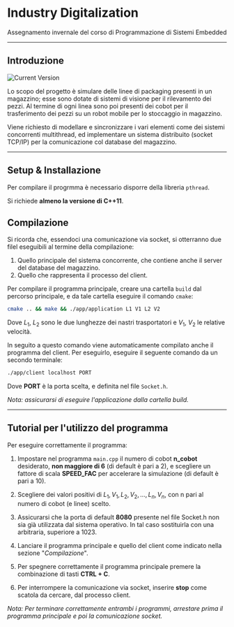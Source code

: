 
Industry Digitalization
============
Assegnamento invernale del corso di Programmazione di Sistemi Embedded


---
## Introduzione

![Current Version](https://img.shields.io/badge/version-1.0.0-green.svg)

Lo scopo del progetto è simulare delle linee di packaging presenti in un magazzino; esse sono dotate di sistemi di visione per il rilevamento dei pezzi. Al termine di ogni linea sono poi presenti dei cobot per il trasferimento dei pezzi su un robot mobile per lo stoccaggio in magazzino. 

Viene richiesto di modellare e sincronizzare i vari elementi come dei sistemi concorrenti multithread, ed
implementare un sistema distribuito (socket TCP/IP) per la comunicazione col database del magazzino.

---
## Setup & Installazione

Per compilare il progrmma è necessario disporre della libreria `pthread`.

Si richiede **almeno la versione di C++11**.

## Compilazione

Si ricorda che, essendoci una comunicazione via socket, si otterranno due filel eseguibili al termine della compilazione:

1) Quello principale del sistema concorrente, che contiene anche il server del database del magazzino.
2) Quello che rappresenta il processo del client.

Per compilare il programma principale, creare una cartella `build` dal percorso principale, e da tale cartella eseguire il comando `cmake`:

```bash
cmake .. && make && ./app/application L1 V1 L2 V2
```
Dove $L_1$, $L_2$ sono le due lunghezze dei nastri trasportatori e $V_1$, $V_2$ le relative velocità.

In seguito a questo comando viene automaticamente compilato anche il programma del client. Per eseguirlo, eseguire il seguente comando da un secondo terminale:

```bash
./app/client localhost PORT
```
Dove **PORT**  è la porta scelta, e definita nel file `Socket.h`.

*Nota: assicurarsi di eseguire l'applicazione dalla cartella build.*

---
## Tutorial per l'utilizzo del programma

Per eseguire correttamente il programma:

1) Impostare nel programma `main.cpp` il numero di cobot **n_cobot** desiderato, **non maggiore di 6** (di default è pari a 2), e scegliere un fattore di scala **SPEED_FAC** per accelerare la simulazione (di default è pari a 10).

2) Scegliere dei valori positivi di $L_1, V_1, L_2, V_2, ..., L_n, V_n$, con n pari al numero di cobot (e linee) scelto.

3) Assicurarsi che la porta di default **8080** presente nel file Socket.h non sia già utilizzata dal sistema operativo. In tal caso sostituirla con una arbitraria, superiore a 1023.

4) Lanciare il programma principale e quello del client come indicato nella sezione "*Compilazione*".

5) Per spegnere correttamente il programma principale premere la combinazione di tasti **CTRL + C**.

6) Per interrompere la comunicazione via socket, inserire **stop** come scatola da cercare, dal processo client.

*Nota: Per terminare correttamente entrambi i programmi, arrestare prima il programma principale e poi la comunicazione socket.*